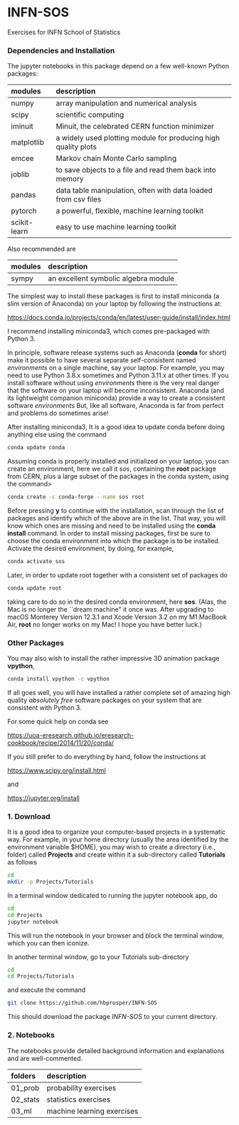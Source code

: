 # INFN-SOS
Exercises for INFN School of Statistics

### Dependencies and Installation
The jupyter notebooks in this package depend on a few well-known Python packages:

| __modules__   | __description__     |
| :---          | :---        |
| numpy         | array manipulation and numerical analysis      |
| scipy         | scientific computing    |
| iminuit       | Minuit, the celebrated CERN function minimizer |
| matplotlib    | a widely used plotting module for producing high quality plots |
| emcee         | Markov chain Monte Carlo sampling |
| joblib        | to save objects to a file and read them back into memory |
| pandas        | data table manipulation, often with data loaded from csv files |
| pytorch       | a powerful, flexible, machine learning toolkit |
| scikit-learn  | easy to use machine learning toolkit |

Also recommended are

| __modules__   | __description__     |
| :---          | :--- |
| sympy         | an excellent symbolic algebra module |

The simplest way to install these packages is first to install miniconda (a slim version of Anaconda) on your laptop by following the instructions at:

https://docs.conda.io/projects/conda/en/latest/user-guide/install/index.html

I recommend installing miniconda3, which comes pre-packaged with Python 3.

In principle, software release systems such as Anaconda (__conda__ for short) make it possible to have several separate self-consistent named *environments* on a single machine, say your laptop. For example, you may need to use Python 3.8.x sometimes and Python 3.11.x at other times. If you install software without using *environments* there is the very real danger that the software on your laptop will become inconsistent. Anaconda (and its lightweight companion miniconda) provide a way to create a consistent software *environments* But, like all software, Anaconda is far from perfect and problems do sometimes arise!

After installing miniconda3, It is a good idea to update conda before doing anything else using the command
```bash
conda update conda
```
Assuming conda is properly installed and initialized on your laptop, you can create an environment, here we call it *sos*, containing the __root__ package from CERN, plus a large subset of the packages in the conda system, using the command>
```bash
conda create -c conda-forge --name sos root
```
Before pressing __y__ to continue with the installation, scan through the list of packages and identify which of the above are in the list. That way, you will know which ones are missing and need to be installed using the __conda install__ command.  In order to install missing packages, first be sure to choose the conda environment into which the package is to be installed. Activate the desired environment, by doing, for example,
```bash
conda activate sos
```
Later, in order to update root together with a consistent set of packages do
```bash
conda update root
```
taking care to do so in the desired conda environment, here __sos__. (Alas, the Mac is no longer the ``dream machine" it once was. After upgrading to macOS Monterey Version 12.3.1 and Xcode Version 3.2 on my M1 MacBook Air, __root__ no longer works on my Mac! I hope you have better luck.)  

### Other Packages

You may also wish to install the rather impressive 3D animation package __vpython__,
```bash
conda install vpython -c vpython
```

If all goes well, you will have installed a rather complete set of amazing high quality *absolutely free* software packages on your system that are consistent with Python 3.

For some quick help on conda see 

https://uoa-eresearch.github.io/eresearch-cookbook/recipe/2014/11/20/conda/


If you still prefer to do everything by hand, follow the instructions at

https://www.scipy.org/install.html

and 

https://jupyter.org/install


### 1. Download
It is a good idea to organize your computer-based projects in a systematic way. For example, in your home directory (usually the area identified by the environment variable $HOME), you may wish to create a directory (i.e., folder) called __Projects__ and create within it a sub-directory called __Tutorials__ as follows
```bash
cd
mkdir -p Projects/Tutorials
```
In a terminal window dedicated to running the jupyter notebook app, do
```bash
cd
cd Projects
jupyter notebook
```
This will run the notebook in your browser and block the terminal window, which you can then iconize.

In another terminal window, go to your Tutorials sub-directory
```bash
cd
cd Projects/Tutorials
```
and execute the command
```bash
git clone https://github.com/hbprosper/INFN-SOS
```
This should download the package *INFN-SOS* to your current directory.

### 2. Notebooks

The notebooks provide detailed background information and explanations and are well-commented.

| __folders__                   | __description__     |
| :---          | :--- |
01_prob     | probability exercises |
02_stats    | statistics exercises |
03_ml       | machine learning exercises |
